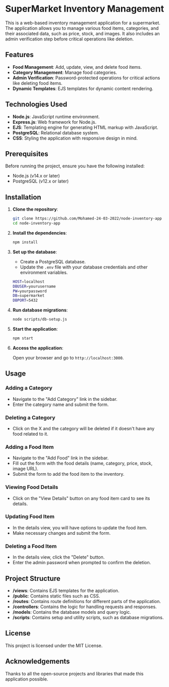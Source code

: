 # SuperMarket Inventory Management

This is a web-based inventory management application for a supermarket. The application allows you to manage various food items, categories, and their associated data, such as price, stock, and images. It also includes an admin verification step before critical operations like deletion.

## Features

- **Food Management**: Add, update, view, and delete food items.
- **Category Management**: Manage food categories.
- **Admin Verification**: Password-protected operations for critical actions like deleting food items.
- **Dynamic Templates**: EJS templates for dynamic content rendering.

## Technologies Used

- **Node.js**: JavaScript runtime environment.
- **Express.js**: Web framework for Node.js.
- **EJS**: Templating engine for generating HTML markup with JavaScript.
- **PostgreSQL**: Relational database system.
- **CSS**: Styling the application with responsive design in mind.

## Prerequisites

Before running the project, ensure you have the following installed:

- Node.js (v14.x or later)
- PostgreSQL (v12.x or later)

## Installation

1. **Clone the repository**:

   ```bash
   git clone https://github.com/Mohamed-24-03-2022/node-inventory-app
   cd node-inventory-app
   ```

2. **Install the dependencies**:

   ```bash
   npm install
   ```

3. **Set up the database**:

   - Create a PostgreSQL database.
   - Update the `.env` file with your database credentials and other environment variables.

   ```bash
   HOST=localhost
   DBUSER=yourusername
   PW=yourpassword
   DB=supermarket
   DBPORT=5432
   ```

4. **Run database migrations**:

   ```bash
   node scripts/db-setup.js
   ```

5. **Start the application**:

   ```bash
   npm start
   ```

6. **Access the application**:

   Open your browser and go to `http://localhost:3000`.

## Usage

### Adding a Category

- Navigate to the "Add Category" link in the sidebar.
- Enter the category name and submit the form.

### Deleting a Category

- Click on the X and the category will be deleted if it doesn't have any food related to it.

### Adding a Food Item

- Navigate to the "Add Food" link in the sidebar.
- Fill out the form with the food details (name, category, price, stock, image URL).
- Submit the form to add the food item to the inventory.

### Viewing Food Details

- Click on the "View Details" button on any food item card to see its details.

### Updating Food Item

- In the details view, you will have options to update the food item.
- Make necessary changes and submit the form.

### Deleting a Food Item

- In the details view, click the "Delete" button.
- Enter the admin password when prompted to confirm the deletion.

## Project Structure

- **/views**: Contains EJS templates for the application.
- **/public**: Contains static files such as CSS.
- **/routes**: Contains route definitions for different parts of the application.
- **/controllers**: Contains the logic for handling requests and responses.
- **/models**: Contains the database models and query logic.
- **/scripts**: Contains setup and utility scripts, such as database migrations.

## License

This project is licensed under the MIT License.

## Acknowledgements

Thanks to all the open-source projects and libraries that made this application possible.
